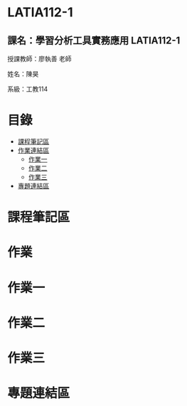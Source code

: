 # LATIA112-1

## 課名：學習分析工具實務應用 LATIA112-1

授課教師：廖執善 老師

姓名：陳昊

系級：工教114

# 目錄

- [課程筆記區](#課程筆記區)
- [作業連結區](#作業)
  - [作業一](#作業一)
  - [作業二](#作業二)
  - [作業三](#作業三)
- [專題連結區](#專題連結區)

# 課程筆記區


# 作業


# 作業一


# 作業二


# 作業三


# 專題連結區
